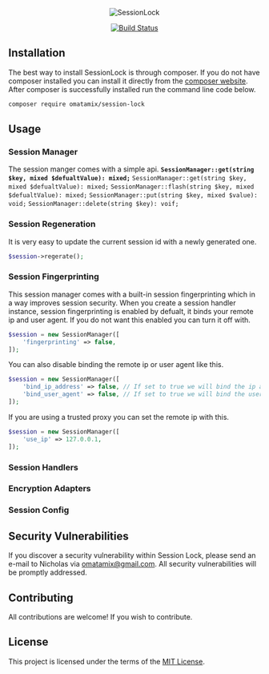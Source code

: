 <p align="center">
  <img src="https://raw.githubusercontent.com/omatamix/session-lock/master/bin/session-lock-new.png" alt="SessionLock" />
</p>
<p align="center">
  <a href="https://github.com/omatamix/session-lock/actions/workflows/php.yml"><img src="https://github.com/omatamix/session-lock/actions/workflows/php.yml/badge.svg" alt="Build Status" /></a>
</p>

## Installation

The best way to install SessionLock is through composer. If you do not have composer installed you can install it directly from the [composer website](https://getcomposer.org/). After composer is successfully installed run the command line code below.

```sh
composer require omatamix/session-lock
```

## Usage
### Session Manager
The session manger comes with a simple api.
**```SessionManager::get(string $key, mixed $defualtValue): mixed;```**
```SessionManager::get(string $key, mixed $defualtValue): mixed;```
```SessionManager::flash(string $key, mixed $defualtValue): mixed;```
```SessionManager::put(string $key, mixed $value): void;```
```SessionManager::delete(string $key): voif;```


### Session Regeneration
It is very easy to update the current session id with a newly generated one.
```php
$session->regerate();
```
### Session Fingerprinting
This session manager comes with a built-in session fingerprinting which in a way improves session security. When you create a session handler instance, session fingerprinting is enabled by defualt, it binds your remote ip and user agent. If you do not want this enabled you can turn it off with.
```php
$session = new SessionManager([
    'fingerprinting' => false,
]);
```
You can also disable binding the remote ip or user agent like this.
```php
$session = new SessionManager([
    'bind_ip_address' => false, // If set to true we will bind the ip address else dont.
    'bind_user_agent' => false, // If set to true we will bind the user agent else dont.
]);
```
If you are using a trusted proxy you can set the remote ip with this.
```php
$session = new SessionManager([
    'use_ip' => 127.0.0.1,
]);
```
### Session Handlers
### Encryption Adapters
### Session Config

## Security Vulnerabilities

If you discover a security vulnerability within Session Lock, please send an e-mail to Nicholas via [omatamix@gmail.com](mailto:omatamix@gmail.com). All security vulnerabilities will be promptly addressed.

## Contributing

All contributions are welcome! If you wish to contribute.

## License

This project is licensed under the terms of the [MIT License](https://opensource.org/licenses/MIT).
